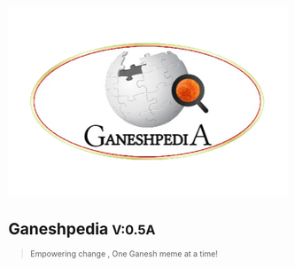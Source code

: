 
![logo](_media/ganeshpedia_logo.png)

# Ganeshpedia  <small>  V:0.5A</small>

> Empowering change , One Ganesh meme at a time! 
